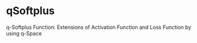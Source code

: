 # qSoftplus
q-Softplus Function: Extensions of Activation Function and Loss Function by using q-Space
